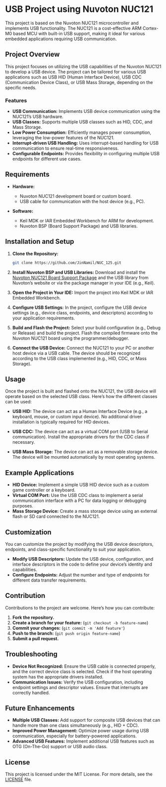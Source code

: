 # USB Project using Nuvoton NUC121

This project is based on the Nuvoton NUC121 microcontroller and implements USB functionality. The NUC121 is a cost-effective ARM Cortex-M0 based MCU with built-in USB support, making it ideal for various embedded applications requiring USB communication.

## Project Overview

This project focuses on utilizing the USB capabilities of the Nuvoton NUC121 to develop a USB device. The project can be tailored for various USB applications such as USB HID (Human Interface Device), USB CDC (Communication Device Class), or USB Mass Storage, depending on the specific needs.

### Features
- **USB Communication:** Implements USB device communication using the NUC121’s USB hardware.
- **USB Classes:** Supports multiple USB classes such as HID, CDC, and Mass Storage.
- **Low Power Consumption:** Efficiently manages power consumption, leveraging the low-power features of the NUC121.
- **Interrupt-driven USB Handling:** Uses interrupt-based handling for USB communication to ensure real-time responsiveness.
- **Configurable Endpoints:** Provides flexibility in configuring multiple USB endpoints for different use cases.

## Requirements

- **Hardware:**
  - Nuvoton NUC121 development board or custom board.
  - USB cable for communication with the host device (e.g., PC).
  
- **Software:**
  - Keil MDK or IAR Embedded Workbench for ARM for development.
  - Nuvoton BSP (Board Support Package) and USB libraries.

## Installation and Setup

1. **Clone the Repository:**

    ```bash
    git clone https://github.com/JinNamil/NUC_125.git
    ```

2. **Install Nuvoton BSP and USB Libraries:**
   Download and install the [Nuvoton NUC121 Board Support Package](https://www.nuvoton.com/resource-download.jsp?tp_GUID=DC0120200630123100) and the USB library from Nuvoton’s website or via the package manager in your IDE (e.g., Keil).

3. **Open the Project in Your IDE:**
   Import the project into Keil MDK or IAR Embedded Workbench.

4. **Configure USB Settings:**
   In the project, configure the USB device settings (e.g., device class, endpoints, and descriptors) according to your application requirements.

5. **Build and Flash the Project:**
   Select your build configuration (e.g., Debug or Release) and build the project. Flash the compiled firmware onto the Nuvoton NUC121 board using the programmer/debugger.

6. **Connect the USB Device:**
   Connect the NUC121 to your PC or another host device via a USB cable. The device should be recognized according to the USB class implemented (e.g., HID, CDC, or Mass Storage).

## Usage

Once the project is built and flashed onto the NUC121, the USB device will operate based on the selected USB class. Here’s how the different classes can be used:

- **USB HID:** The device can act as a Human Interface Device (e.g., a keyboard, mouse, or custom input device). No additional driver installation is typically required for HID devices.
  
- **USB CDC:** The device can act as a virtual COM port (USB to Serial communication). Install the appropriate drivers for the CDC class if necessary.

- **USB Mass Storage:** The device can act as a removable storage device. The device will be mounted automatically by most operating systems.

## Example Applications

- **HID Device:** Implement a simple USB HID device such as a custom game controller or a keyboard.
- **Virtual COM Port:** Use the USB CDC class to implement a serial communication interface with a PC for data logging or debugging purposes.
- **Mass Storage Device:** Create a mass storage device using an external flash or SD card connected to the NUC121.

## Customization

You can customize the project by modifying the USB device descriptors, endpoints, and class-specific functionality to suit your application.

- **Modify USB Descriptors:** Update the USB device, configuration, and interface descriptors in the code to define your device’s identity and capabilities.
- **Configure Endpoints:** Adjust the number and type of endpoints for different data transfer requirements.

## Contribution

Contributions to the project are welcome. Here’s how you can contribute:

1. **Fork the repository.**
2. **Create a branch for your feature:** (`git checkout -b feature-name`)
3. **Commit your changes:** (`git commit -m 'Add feature'`)
4. **Push to the branch:** (`git push origin feature-name`)
5. **Submit a pull request.**

## Troubleshooting

- **Device Not Recognized:** Ensure the USB cable is connected properly, and the correct device class is selected. Check if the host operating system has the appropriate drivers installed.
- **Communication Issues:** Verify the USB configuration, including endpoint settings and descriptor values. Ensure that interrupts are correctly handled.

## Future Enhancements

- **Multiple USB Classes:** Add support for composite USB devices that can handle more than one class simultaneously (e.g., HID + CDC).
- **Improved Power Management:** Optimize power usage during USB communication, especially for battery-powered applications.
- **Advanced USB Features:** Implement additional USB features such as OTG (On-The-Go) support or USB audio class.

## License

This project is licensed under the MIT License. For more details, see the [LICENSE](LICENSE) file.
